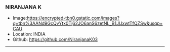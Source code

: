 ### NIRANJANA K
- Image:https://encrypted-tbn0.gstatic.com/images?q=tbn%3AANd9GcQvYtx0Tj62JO6anS6zetNL_B1JUxwtTfQZSw&usqp=CAU
- Location: INDIA
- Github: https://github.com/NiranjanaK03
***
